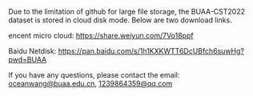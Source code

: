 Due to the limitation of github for large file storage, the BUAA-CST2022 dataset is stored in cloud disk mode. Below are two download links.

encent micro cloud: https://share.weiyun.com/7Vo18ppf

Baidu Netdisk: https://pan.baidu.com/s/1h1KXKWTT6DcUBfch6suwHg?pwd=BUAA

If you have any questions, please contact the email: oceanwang@buaa.edu.cn, 1239864359@qq.com

